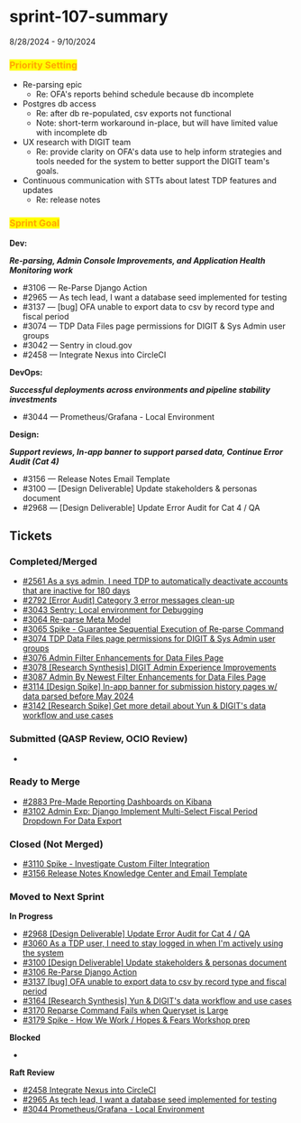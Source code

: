 # sprint-107-summary

8/28/2024 - 9/10/2024

### <mark style="color:orange;">Priority Setting</mark>

* Re-parsing epic &#x20;
  * Re: OFA's reports behind schedule because db incomplete&#x20;
* Postgres db access &#x20;
  * Re: after db re-populated, csv exports not functional&#x20;
  * Note: short-term workaround in-place, but will have limited value with incomplete db  &#x20;
* UX research with DIGIT team&#x20;
  * Re: provide clarity on OFA's data use  to help inform strategies and tools needed for the system to better support the DIGIT team's goals.&#x20;
* Continuous communication with STTs about latest TDP features and updates&#x20;
  * Re: release notes&#x20;

### <mark style="color:orange;">Sprint Goal</mark>

**Dev:**

_**Re-parsing, Admin Console Improvements, and Application Health Monitoring work**_

* \#3106 — Re-Parse Django Action&#x20;
* \#2965 — As tech lead, I want a database seed implemented for testing
* \#3137 — \[bug] OFA unable to export data to csv by record type and fiscal period
* \#3074 — TDP Data Files page permissions for DIGIT & Sys Admin user groups
* \#3042 — Sentry in cloud.gov
* \#2458 — Integrate Nexus into CircleCI

**DevOps:**

_**Successful deployments across environments and pipeline stability investments**_

* \#3044 — Prometheus/Grafana - Local Environment

**Design:**

_**Support reviews, In-app banner to support parsed data, Continue Error Audit (Cat 4)**_

* \#3156 — Release Notes Email Template
* \#3100 — \[Design Deliverable] Update stakeholders & personas document
* \#2968  — \[Design Deliverable] Update Error Audit for Cat 4 / QA

## Tickets

### Completed/Merged

* [#2561 As a sys admin, I need TDP to automatically deactivate accounts that are inactive for 180 days](https://github.com/raft-tech/TANF-app/issues/2561)
* [#2792 \[Error Audit\] Category 3 error messages clean-up ](https://github.com/raft-tech/TANF-app/issues/2792)
* [#3043 Sentry: Local environment for Debugging](https://github.com/raft-tech/TANF-app/issues/3043)
* [#3064 Re-parse Meta Model](https://github.com/raft-tech/TANF-app/issues/3064)
* [#3065 Spike - Guarantee Sequential Execution of Re-parse Command](https://github.com/raft-tech/TANF-app/issues/3065)
* [#3074 TDP Data Files page permissions for DIGIT & Sys Admin user groups ](https://github.com/raft-tech/TANF-app/issues/3074)
* [#3076 Admin Filter Enhancements for Data Files Page ](https://github.com/raft-tech/TANF-app/issues/3076)
* [#3078 \[Research Synthesis\] DIGIT Admin Experience Improvements ](https://github.com/raft-tech/TANF-app/issues/3078)
* [#3087 Admin By Newest Filter Enhancements for Data Files Page ](https://github.com/raft-tech/TANF-app/issues/3087)
* [#3114 \[Design Spike\] In-app banner for submission history pages w/ data parsed before May 2024 ](https://github.com/raft-tech/TANF-app/issues/3114)
* [#3142 \[Research Spike\] Get more detail about Yun & DIGIT's data workflow and use cases ](https://github.com/raft-tech/TANF-app/issues/3142)

### Submitted (QASP Review, OCIO Review)

*

### Ready to Merge

* [#2883 Pre-Made Reporting Dashboards on Kibana ](https://github.com/raft-tech/TANF-app/issues/2883)
* [#3102 Admin Exp: Django Implement Multi-Select Fiscal Period Dropdown For Data Export ](https://github.com/raft-tech/TANF-app/issues/3102)

### Closed (Not Merged)

* [#3110 Spike - Investigate Custom Filter Integration ](https://github.com/raft-tech/TANF-app/issues/3110)
* [#3156 Release Notes Knowledge Center and Email Template ](https://github.com/raft-tech/TANF-app/issues/3156)

### Moved to Next Sprint&#x20;

**In Progress**&#x20;

* [#2968 \[Design Deliverable\] Update Error Audit for Cat 4 / QA ](https://github.com/raft-tech/TANF-app/issues/2968)
* [#3060 As a TDP user, I need to stay logged in when I'm actively using the system ](https://github.com/raft-tech/TANF-app/issues/3060)
* [#3100 \[Design Deliverable\] Update stakeholders & personas document ](https://github.com/raft-tech/TANF-app/issues/3100)
* [#3106 Re-Parse Django Action ](https://github.com/raft-tech/TANF-app/issues/3106)
* [#3137 \[bug\] OFA unable to export data to csv by record type and fiscal period ](https://github.com/raft-tech/TANF-app/issues/3137)
* [#3164 \[Research Synthesis\] Yun & DIGIT's data workflow and use cases ](https://github.com/raft-tech/TANF-app/issues/3164)
* [#3170 Reparse Command Fails when Queryset is Large ](https://github.com/raft-tech/TANF-app/issues/3170)
* [#3179 Spike - How We Work / Hopes & Fears Workshop prep ](https://github.com/raft-tech/TANF-app/issues/3179)

**Blocked**

*

**Raft Review**

* [#2458 Integrate Nexus into CircleCI ](https://github.com/raft-tech/TANF-app/issues/2458)
* [#2965 As tech lead, I want a database seed implemented for testing ](https://github.com/raft-tech/TANF-app/issues/2965)
* [#3044 Prometheus/Grafana - Local Environment ](https://github.com/raft-tech/TANF-app/issues/3044)

